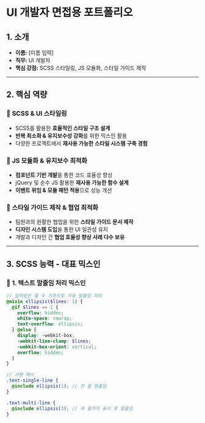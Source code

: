 # UI 개발자 면접용 포트폴리오

## **1. 소개**
- **이름:** [이름 입력]
- **직무:** UI 개발자
- **핵심 강점:** SCSS 스타일링, JS 모듈화, 스타일 가이드 제작

---

## **2. 핵심 역량**

### 🎯 **SCSS & UI 스타일링**
- SCSS를 활용한 **효율적인 스타일 구조 설계**
- **반복 최소화 & 유지보수성 강화**를 위한 믹스인 활용
- 다양한 프로젝트에서 **재사용 가능한 스타일 시스템 구축 경험**

### 🎯 **JS 모듈화 & 유지보수 최적화**
- **컴포넌트 기반 개발**을 통한 코드 효율성 향상
- jQuery 및 순수 JS 활용한 **재사용 가능한 함수 설계**
- **이벤트 위임 & 모듈 패턴 적용**으로 성능 개선

### 🎯 **스타일 가이드 제작 & 협업 최적화**
- 팀원과의 원활한 협업을 위한 **스타일 가이드 문서 제작**
- **디자인 시스템 도입**을 통한 UI 일관성 유지
- 개발과 디자인 간 **협업 효율성 향상 사례 다수 보유**

---

## **3. SCSS 능력 - 대표 믹스인**

### 🔹 **1. 텍스트 말줄임 처리 믹스인**
```scss
// 입력받은 줄 수 기준으로 자동 말줄임 처리
@mixin ellipsis($lines: 1) {
  @if $lines == 1 {
    overflow: hidden;
    white-space: nowrap;
    text-overflow: ellipsis;
  } @else {
    display: -webkit-box;
    -webkit-line-clamp: $lines;
    -webkit-box-orient: vertical;
    overflow: hidden;
  }
}

// 사용 예시
.text-single-line {
  @include ellipsis(1); // 한 줄 말줄임
}

.text-multi-line {
  @include ellipsis(3); // 세 줄까지 표시 후 말줄임
}
